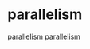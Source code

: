# parallelism

[parallelism](https://github.com/zwang4/awesome-machine-learning-in-compilers)
[parallelism](https://github.com/clio-lang/clio)
